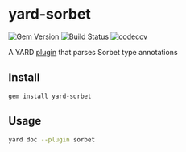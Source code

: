 # yard-sorbet
[![Gem Version](https://badge.fury.io/rb/yard-sorbet.svg)](https://badge.fury.io/rb/yard-sorbet)
[![Build Status](https://travis-ci.com/dduugg/yard-sorbet.svg?branch=master)](https://travis-ci.com/dduugg/yard-sorbet)
[![codecov](https://codecov.io/gh/dduugg/yard-sorbet/branch/master/graph/badge.svg)](https://codecov.io/gh/dduugg/yard-sorbet)

A YARD [plugin](https://rubydoc.info/gems/yard/file/docs/GettingStarted.md#Plugin_Support) that parses Sorbet type annotations

## Install

```shell
gem install yard-sorbet
```

## Usage
```bash
yard doc --plugin sorbet
```
